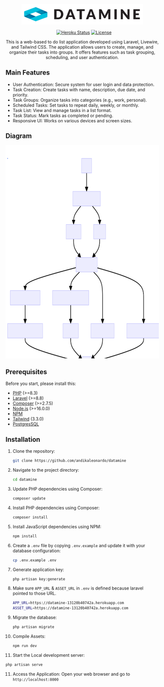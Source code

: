 <p align="center">
  <img src="public/datamine.svg" alt="Just Do It" width="400">
</p>

<p align="center">
<a href="https://github.com/andikaleonardo/datamine/issues"><img src="https://img.shields.io/github/issues/andikaleonardo/datamine.svg" alt=""></a>
<a href="https://github.com/andikaleonardo/datamine/stargazers"><img src="https://img.shields.io/github/stars/andikaleonardo/datamine.svg" alt=""></a>
<a href="https://github.com/andikaleonardo/datamine/network"><img src="https://img.shields.io/github/forks/andikaleonardo/datamine.svg" alt=""></a>
<a href="https://status.heroku.com"><img src="https://img.shields.io/badge/heroku-status-brightgreen" alt="Heroku Status"></a>
<a href="https://packagist.org/packages/laravel/framework"><img src="https://poser.pugx.org/laravel/framework/license.svg" alt="License"></a>
</p>

<p align="center">
This is a web-based to do list application developed using Laravel, Livewire, and Tailwind CSS. The application allows users to create, manage, and organize their tasks into groups. It offers features such as task grouping, scheduling, and user authentication.
</p>

## Main Features

- User Authentication: Secure system for user login and data protection.
- Task Creation: Create tasks with name, description, due date, and priority.
- Task Groups: Organize tasks into categories (e.g., work, personal).
- Scheduled Tasks: Set tasks to repeat daily, weekly, or monthly.
- Task List: View and manage tasks in a list format.
- Task Status: Mark tasks as completed or pending.
- Responsive UI: Works on various devices and screen sizes.

## Diagram

<p align="center">
  <img src="public/flowchart.svg" alt="flowchart" width="700" height="700">
</p>

## Prerequisites

Before you start, please install this:

- [PHP](https://www.php.net/) (>=8.3)
- [Laravel](https://laravel.com/) (>=8.8)
- [Composer](https://getcomposer.org/) (>=2.7.5)
- [Node.js](https://nodejs.org/) (>=16.0.0)
- [NPM](https://www.npmjs.com/)
- [Tailwind](https://tailwindcss.com/) (3.3.0)
- [PostgresSQL](https://www.postgresql.org/)

## Installation

1. Clone the repository:

   ```bash
   git clone https://github.com/andikaleonardo/datamine
   ```

2. Navigate to the project directory:

   ```bash
   cd datamine
   ```
3. Update PHP dependencies using Composer:

   ```bash
   composer update
   ```
4. Install PHP dependencies using Composer:

   ```bash
   composer install
   ```

4. Install JavaScript dependencies using NPM:

   ```bash
   npm install
   ```
5. Create a `.env` file by copying `.env.example` and update it with your database configuration:

   ```bash
   cp .env.example .env
   ```
6. Generate application key:

   ```bash
   php artisan key:generate
   ```

7. Make sure `APP_URL` & `ASSET_URL` in `.env` is defined because laravel pointed to those URL.
  
   ```bash
   APP_URL=https://datamine-13120b40742a.herokuapp.com
   ASSET_URL=https://datamine-13120b40742a.herokuapp.com
   ```

8. Migrate the database:

   ```bash
   php artisan migrate
   ```
9. Compile Assets:
 
   ```bash
   npm run dev
   ```

10. Start the Local development server:

   ```bash
   php artisan serve
   ```
11. Access the Application: Open your web browser and go to `http://localhost:8000`
